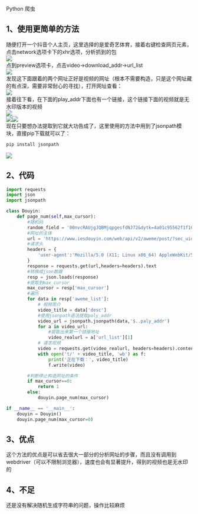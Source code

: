 Python 爬虫
<a name="Uaa83"></a>
## 1、使用更简单的方法
随便打开一个抖音个人主页，这里选择的是爱奇艺体育，接着右键检查网页元素，点击network选项卡下的xhr选项，分析抓到的包<br />![](./img/1646353610558-59b1ec75-29f7-4f78-97f4-465fe6f436c3.png)<br />点到preview选项卡，点击video->download_addr->url_list<br />![](./img/1646353610654-230b5d5b-0659-4668-beff-b04562dfa516.png)<br />发现这下面跟着的两个网址正好是视频的网址（根本不需要构造，只是这个网址藏的有点深，需要非常耐心的寻找），打开网址查看：<br />![](./img/1646353610655-b6008646-9d5d-4924-83b6-8aaf87c866d6.png)<br />接着往下看，在下面的play_addr下面也有一个链接，这个链接下面的视频就是无水印版本的视频<br />![](./img/1646353610648-f572a482-8af4-4d57-a987-9a2c89d839e0.png)<br />![](./img/1646353610652-be56ed25-0d4e-40a9-a1b7-d9b446058e38.png)![](./img/1646353610979-34933204-bf27-4d40-8b73-3461efe9ce15.png)<br />现在只要想办法提取到它就大功告成了，这里使用的方法中用到了jsonpath模块，直接pip下载就可以了：
```bash
pip install jsonpath
```
![](./img/1646353611126-f523fab6-d65e-48e2-8a4c-55bb9d386b4a.png)
<a name="D3oX3"></a>
## 2、代码
```python
import requests
import json
import jsonpath

class Douyin:
    def page_num(self,max_cursor):
        #随机码
        random_field = '00nvcRAUjgJQBMjqpgesfdNJ72&dytk=4a01c95562f1f10264fb14086512f919'
        #网址的主体
        url = 'https://www.iesdouyin.com/web/api/v2/aweme/post/?sec_uid=MS4wLjABAAAAU7Bwg8WznVaafqWLyLUwcVUf9LgrKGYmctJ3n5SwlOA&count=21&max_cursor=' + str(max_cursor) + '&aid=1128&_signature=' + random_field
        #请求头
        headers = {
            'user-agent':'Mozilla/5.0 (X11; Linux x86_64) AppleWebKit/537.36 (KHTML, like Gecko) Chrome/81.0.4044.129 Safari/537.36',
        }
        response = requests.get(url,headers=headers).text
        #转换成json数据
        resp = json.loads(response)
        #提取到max_cursor
        max_cursor = resp['max_cursor']
        #遍历
        for data in resp['aweme_list']:
            # 视频简介
            video_title = data['desc']
            #使用jsonpath语法提取paly_addr
            video_url = jsonpath.jsonpath(data,'$..paly_addr')
            for a in video_url:
                #提取出来第一个链接地址
                video_realurl = a['url_list'][1]
            # 请求视频
            video = requests.get(video_realurl, headers=headers).content
            with open('t/' + video_title, 'wb') as f:
                print('正在下载：', video_title)
                f.write(video)

        #判断停止构造网址的条件
        if max_cursor==0:
            return 1
        else:
            douyin.page_num(max_cursor)

if __name__ == '__main__':
    douyin = Douyin()
    douyin.page_num(max_cursor=0)
```
<a name="UrVkl"></a>
## 3、优点
这个方法的优点是可以省去很大一部分的分析网址的步骤，而且没有调用到webdriver（可以不限制浏览器），速度也会有显著提升，得到的视频也是无水印的
<a name="bvxOS"></a>
## 4、不足
还是没有解决随机生成字符串的问题，操作比较麻烦
